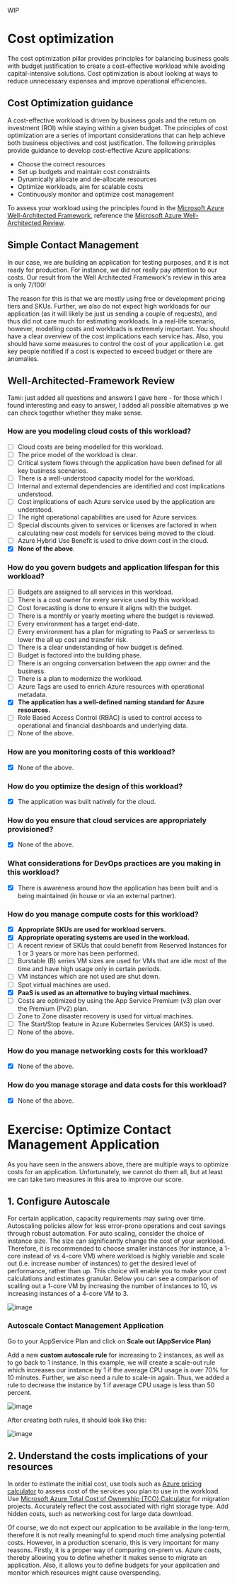 WIP

# Cost optimization

The cost optimization pillar provides principles for balancing business goals with budget justification to create a cost-effective workload while avoiding capital-intensive solutions. Cost optimization is about looking at ways to reduce unnecessary expenses and improve operational efficiencies.

## Cost Optimization guidance

A cost-effective workload is driven by business goals and the return on investment (ROI) while staying within a given budget. The principles of cost optimization are a series of important considerations that can help achieve both business objectives and cost justification. The following principles provide guidance to develop cost-effective Azure applications:

- Choose the correct resources
- Set up budgets and maintain cost constraints
- Dynamically allocate and de-allocate resources
- Optimize workloads, aim for scalable costs
- Continuously monitor and optimize cost management

To assess your workload using the principles found in the [Microsoft Azure Well-Architected Framework](https://learn.microsoft.com/en-us/azure/architecture/framework/), reference the [Microsoft Azure Well-Architected Review](https://learn.microsoft.com/en-us/assessments/?id=azure-architecture-review&mode=pre-assessment).

## Simple Contact Management

In our case, we are building an application for testing purposes, and it is not ready for production. For instance, we did not really pay attention to our costs. Our result from the Well Architected Framework's review in this area is only 7/100!

The reason for this is that we are mostly using free or development pricing tiers and SKUs. Further, we also do not expect high workloads for our application (as it will likely be just us sending a couple of requests), and thus did not care much for estimating workloads. In a real-life scenario, however, modelling costs and workloads is extremely important. You should have a clear overview of the cost implications each service has. Also, you should have some measures to control the cost of your application i.e. get key people notified if a cost is expected to exceed budget or there are anomalies. 

## Well-Architected-Framework Review

Tami: just added all questions and answers I gave here - for those which I found interesting and easy to answer, I added all possible alternatives :p we can check together whether they make sense.

### How are you modeling cloud costs of this workload?

- [ ] Cloud costs are being modelled for this workload. 
- [ ] The price model of the workload is clear.
- [ ] Critical system flows through the application have been defined for all key business scenarios.
- [ ] There is a well-understood capacity model for the workload.
- [ ] Internal and external dependencies are identified and cost implications understood.
- [ ] Cost implications of each Azure service used by the application are understood.
- [ ] The right operational capabilities are used for Azure services.
- [ ] Special discounts given to services or licenses are factored in when calculating new cost models for services being moved to the cloud.
- [ ] Azure Hybrid Use Benefit is used to drive down cost in the cloud.
- [x] **None of the above**.

### How do you govern budgets and application lifespan for this workload?

- [ ] Budgets are assigned to all services in this workload.
- [ ] There is a cost owner for every service used by this workload.
- [ ] Cost forecasting is done to ensure it aligns with the budget.
- [ ] There is a monthly or yearly meeting where the budget is reviewed.
- [ ] Every environment has a target end-date.
- [ ] Every environment has a plan for migrating to PaaS or serverless to lower the all up cost and transfer risk.
- [ ] There is a clear understanding of how budget is defined.
- [ ] Budget is factored into the building phase.
- [ ] There is an ongoing conversation between the app owner and the business.
- [ ] There is a plan to modernize the workload.
- [ ] Azure Tags are used to enrich Azure resources with operational metadata.
- [x] **The application has a well-defined naming standard for Azure resources.**
- [ ] Role Based Access Control (RBAC) is used to control access to operational and financial dashboards and underlying data.
- [ ] None of the above.

### How are you monitoring costs of this workload?

- [x] None of the above.

### How do you optimize the design of this workload?

- [x] The application was built natively for the cloud.

### How do you ensure that cloud services are appropriately provisioned?

- [x] None of the above.

### What considerations for DevOps practices are you making in this workload?

- [x] There is awareness around how the application has been built and is being maintained (in house or via an external partner).

### How do you manage compute costs for this workload?

- [x] **Appropriate SKUs are used for workload servers.**
- [x] **Appropriate operating systems are used in the workload.**
- [ ] A recent review of SKUs that could benefit from Reserved Instances for 1 or 3 years or more has been performed.
- [ ] Burstable (B) series VM sizes are used for VMs that are idle most of the time and have high usage only in certain periods.
- [ ] VM instances which are not used are shut down.
- [ ] Spot virtual machines are used.
- [x] **PaaS is used as an alternative to buying virtual machines.**
- [ ] Costs are optimized by using the App Service Premium (v3) plan over the Premium (Pv2) plan.
- [ ] Zone to Zone disaster recovery is used for virtual machines.
- [ ] The Start/Stop feature in Azure Kubernetes Services (AKS) is used.
- [ ] None of the above.

### How do you manage networking costs for this workload?
- [x] None of the above.

### How do you manage storage and data costs for this workload?
- [x] None of the above.

# Exercise: Optimize Contact Management Application

As you have seen in the answers above, there are multiple ways to optimize costs for an application. Unfortunately, we cannot do them all, but at least we can take two measures in this area to improve our score.

## 1. Configure Autoscale

For certain application, capacity requirements may swing over time. Autoscaling policies allow for less error-prone operations and cost savings through robust automation. For auto scaling, consider the choice of instance size. The size can significantly change the cost of your workload. Therefore, it is recommended to choose smaller instances (for instance, a 1-core instead of vs 4-core VM) where workload is highly variable and scale out (i.e. increase number of instances) to get the desired level of performance, rather than up. This choice will enable you to make your cost calculations and estimates granular. Below you can see a comparison of scalling out a 1-core VM by increasing the number of instances to 10, vs increasing instances of a 4-core VM to 3.

![image](https://user-images.githubusercontent.com/114384858/214886760-bcf41cf4-3300-4e8a-a9b2-516e46ecda1e.png)

### Autoscale Contact Management Application

Go to your AppService Plan and click on **Scale out (AppService Plan)**

Add a new **custom autoscale rule** for increasing to 2 instances, as well as to go back to 1 instance. In this example, we will create a scale-out rule which increases our instance by 1 if the average CPU usage is over 70% for 10 minutes. Further, we also need a rule to scale-in again. Thus, we added a rule to decrease the instance by 1 if average CPU usage is less than 50 percent. 

![image](https://user-images.githubusercontent.com/114384858/214888408-96908c22-95d2-411c-92c1-0f078d617dc6.png)

After creating both rules, it should look like this:

![image](https://user-images.githubusercontent.com/114384858/214887915-10535104-72ae-4312-bf48-cdc491b752b3.png)


## 2. Understand the costs implications of your resources

In order to estimate the initial cost, use tools such as [Azure pricing calculator](https://azure.microsoft.com/en-us/pricing/calculator/) to assess cost of the services you plan to use in the workload. Use [Microsoft Azure Total Cost of Ownership (TCO) Calculator](https://azure.microsoft.com/pricing/tco/calculator/) for migration projects. Accurately reflect the cost associated with right storage type. Add hidden costs, such as networking cost for large data download.

Of course, we do not expect our application to be available in the long-term, therefore it is not really meaningful to spend much time analysing potential costs. However, in a production scenario, this is very important for many reasons. Firstly, it is a proper way of comparing on-prem vs. Azure costs, thereby allowing you to define whether it makes sense to migrate an application. Also, it allows you to define budgets for your application and monitor which resources might cause overspending. 


